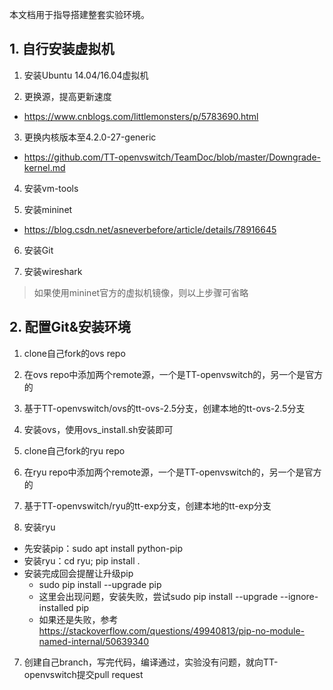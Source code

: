 本文档用于指导搭建整套实验环境。

## 1. 自行安装虚拟机

1. 安装Ubuntu 14.04/16.04虚拟机

2. 更换源，提高更新速度  
- https://www.cnblogs.com/littlemonsters/p/5783690.html

3. 更换内核版本至4.2.0-27-generic
- https://github.com/TT-openvswitch/TeamDoc/blob/master/Downgrade-kernel.md

4. 安装vm-tools

5. 安装mininet
- https://blog.csdn.net/asneverbefore/article/details/78916645

6. 安装Git

7. 安装wireshark

> 如果使用mininet官方的虚拟机镜像，则以上步骤可省略

## 2. 配置Git&安装环境

1. clone自己fork的ovs repo

2. 在ovs repo中添加两个remote源，一个是TT-openvswitch的，另一个是官方的

3. 基于TT-openvswitch/ovs的tt-ovs-2.5分支，创建本地的tt-ovs-2.5分支

4. 安装ovs，使用ovs_install.sh安装即可

5. clone自己fork的ryu repo

6. 在ryu repo中添加两个remote源，一个是TT-openvswitch的，另一个是官方的

7. 基于TT-openvswitch/ryu的tt-exp分支，创建本地的tt-exp分支

8. 安装ryu

- 先安装pip：sudo apt install python-pip
- 安装ryu：cd ryu; pip install .
- 安装完成回会提醒让升级pip
  - sudo pip install --upgrade pip
  - 这里会出现问题，安装失败，尝试sudo pip install --upgrade --ignore-installed pip
  - 如果还是失败，参考 https://stackoverflow.com/questions/49940813/pip-no-module-named-internal/50639340

7. 创建自己branch，写完代码，编译通过，实验没有问题，就向TT-openvswitch提交pull request
